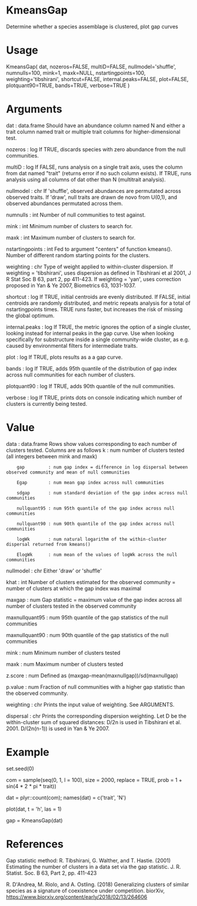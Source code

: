 # KmeansGap
Determine whether a species assemblage is clustered, plot gap curves

# Usage
KmeansGap(
					dat,
					nozeros=FALSE,
					multiD=FALSE,
					nullmodel='shuffle',
					numnulls=100,
					mink=1,
					maxk=NULL,
					nstartingpoints=100,
					weighting='tibshirani',
					shortcut=FALSE,
					internal.peaks=FALSE,
					plot=FALSE,
					plotquant90=TRUE,
					bands=TRUE,
					verbose=TRUE
				)

# Arguments
dat 				: data.frame	Should have an abundance column named N and either a trait column named trait 
									or multiple trait columns for higher-dimensional test.
									
									
nozeros 			: log 			If TRUE, discards species with zero abundance from the null communities.

multiD 			: log 			If FALSE, runs analysis on a single trait axis, uses the column from dat named "trait" (returns error if no such column exists).
										If TRUE, runs analysis using all columns of dat other than N (multitrait analysis).

nullmodel 		: chr 			If 'shuffle', observed abundances are permutated across observed traits. 
                   					If 'draw', null traits are drawn de novo from U(0,1), and observed abundances permutated across them. 

numnulls 		: int 			Number of null communities to test against.

mink 			: int 			Minimum number of clusters to search for.

maxk 			: int 			Maximum number of clusters to search for.

nstartingpoints 	: int			Fed to argument "centers" of function kmeans(). Number of different random starting points for the clusters.

weighting 		: chr 			Type of weight applied to within-cluster dispersion. 
										If weighting = 'tibshirani', uses dispersion as defined in Tibshirani et al 2001, J R Stat Soc B 63, part 2, pp 411-423.
										If weighting = 'yan', uses correction proposed in Yan & Ye 2007, Biometrics 63, 1031-1037.

shortcut 		: log 			If TRUE, initial centroids are evenly distributed. If FALSE, initial centroids are randomly distributed, 
										and metric repeats analysis for a total of nstartingpoints times. 
										TRUE runs faster, but increases the risk of missing the global optimum.

internal.peaks 	: log			If TRUE, the metric ignores the option of a single cluster, looking instead for internal peaks in the gap curve.
									Use when looking specifically for substructure inside a single community-wide cluster, 
										as e.g. caused by environmental filters for intermediate traits. 

plot 			: log 			If TRUE, plots results as a a gap curve.

bands			: log			If TRUE, adds 95th quantile of the distribution of gap index across null communities for each number of clusters.

plotquant90 		: log 			If TRUE, adds 90th quantile of the null communities.

verbose 			: log 			If TRUE, prints dots on console indicating which number of clusters is currently being tested.

# Value
data				: data.frame	Rows show values corresponding to each number of clusters tested. Columns are as follows
	k			: num number of clusters tested (all integers between mink and maxk)
										
        gap			: num gap index = difference in log dispersal between observed community and mean of null communities
										
        Egap		: num mean gap index across null communities 
				 						
        sdgap		: num standard deviation of the gap index across null communities 
										
        nullquant95	: num 95th quantile of the gap index across null communities
										
        nullquant90	: num 90th quantile of the gap index across null communities
										
        logWk		: num natural logarithm of the within-cluster dispersal returned from kmeans()
										
        ElogWk		: num mean of the values of logWk across the null communities

nullmodel		: chr 			Either 'draw' or 'shuffle'

khat				: int 			Number of clusters estimated for the observed community = number of clusters at which the gap index was maximal

maxgap			: num 			Gap statistic = maximum value of the gap index across all number of clusters tested in the observed community

maxnullquant95	: num 			95th quantile of the gap statistics of the null communities

maxnullquant90	: num			90th quantile of the gap statistics of the null communities

mink				: num 			Minimum number of clusters tested

maxk				: num 			Maximum number of clusters tested

z.score			: num 			Defined as (maxgap-mean(maxnullgap))/sd(maxnullgap)

p.value			: num 			Fraction of null communities with a higher gap statistic than the observed community.

weighting		: chr 			Prints the input value of weighting. See ARGUMENTS.

dispersal		: chr 			Prints the corresponding dispersion weighting. Let D be the within-cluster sum of squared distances:
										D/2n is used in Tibshirani et al. 2001. 
									D/(2n(n-1)) is used in Yan & Ye 2007. 

# Example
set.seed(0)

com = sample(seq(0, 1, l = 100), size = 2000, replace = TRUE, prob = 1 + sin(4 * 2 * pi * trait))

dat = plyr::count(com); names(dat) = c('trait', 'N')

plot(dat, t = 'h', las = 1)

gap = KmeansGap(dat)


# References 
Gap statistic method: R. Tibshirani, G. Walther, and T. Hastie. (2001) Estimating the number of clusters in a data set via the gap statistic. J. R. Statist. Soc. B 63, Part 2, pp. 411-423

R. D'Andrea, M. Riolo, and A. Ostling. (2018) Generalizing clusters of similar species as a signature of coexistence under competition. biorXiv, https://www.biorxiv.org/content/early/2018/02/13/264606 
